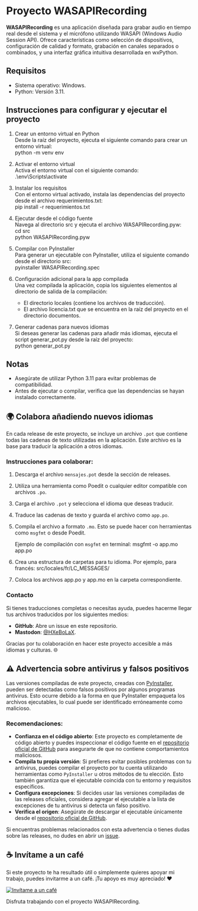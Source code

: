 # Proyecto WASAPIRecording

**WASAPIRecording** es una aplicación diseñada para grabar audio en tiempo real desde el sistema y el micrófono utilizando WASAPI (Windows Audio Session API). Ofrece características como selección de dispositivos, configuración de calidad y formato, grabación en canales separados o combinados, y una interfaz gráfica intuitiva desarrollada en wxPython.

## Requisitos
- Sistema operativo: Windows.
- Python: Versión 3.11.

## Instrucciones para configurar y ejecutar el proyecto

1. Crear un entorno virtual en Python  
   Desde la raíz del proyecto, ejecuta el siguiente comando para crear un entorno virtual:  
   python -m venv env

2. Activar el entorno virtual  
   Activa el entorno virtual con el siguiente comando:  
   .\env\Scripts\activate

3. Instalar los requisitos  
   Con el entorno virtual activado, instala las dependencias del proyecto desde el archivo requerimientos.txt:  
   pip install -r requerimientos.txt

4. Ejecutar desde el código fuente  
   Navega al directorio src y ejecuta el archivo WASAPIRecording.pyw:  
   cd src  
   python WASAPIRecording.pyw

5. Compilar con PyInstaller  
   Para generar un ejecutable con PyInstaller, utiliza el siguiente comando desde el directorio src:  
   pyinstaller WASAPIRecording.spec

6. Configuración adicional para la app compilada  
   Una vez compilada la aplicación, copia los siguientes elementos al directorio de salida de la compilación:  
   - El directorio locales (contiene los archivos de traducción).  
   - El archivo licencia.txt que se encuentra en la raíz del proyecto en el directorio documentos.

7. Generar cadenas para nuevos idiomas  
   Si deseas generar las cadenas para añadir más idiomas, ejecuta el script generar_pot.py desde la raíz del proyecto:  
   python generar_pot.py

## Notas
- Asegúrate de utilizar Python 3.11 para evitar problemas de compatibilidad.
- Antes de ejecutar o compilar, verifica que las dependencias se hayan instalado correctamente.

## 🌍 Colabora añadiendo nuevos idiomas

En cada release de este proyecto, se incluye un archivo `.pot` que contiene todas las cadenas de texto utilizadas en la aplicación. Este archivo es la base para traducir la aplicación a otros idiomas.

### Instrucciones para colaborar:
1. Descarga el archivo `mensajes.pot` desde la sección de releases.
2. Utiliza una herramienta como Poedit o cualquier editor compatible con archivos `.po`.
3. Carga el archivo `.pot` y selecciona el idioma que deseas traducir.
4. Traduce las cadenas de texto y guarda el archivo como `app.po`.
5. Compila el archivo a formato `.mo`. Esto se puede hacer con herramientas como `msgfmt` o desde Poedit.

   Ejemplo de compilación con `msgfmt` en terminal:
   msgfmt -o app.mo app.po
6. Crea una estructura de carpetas para tu idioma. Por ejemplo, para francés:
src/locales/fr/LC_MESSAGES/
7. Coloca los archivos app.po y app.mo en la carpeta correspondiente.

### Contacto
Si tienes traducciones completas o necesitas ayuda, puedes hacerme llegar tus archivos traducidos por los siguientes medios:

- **GitHub**: Abre un issue en este repositorio.
- **Mastodon**: [@HXeBoLaX](https://comunidad.nvda.es/@HXeBoLaX).

Gracias por tu colaboración en hacer este proyecto accesible a más idiomas y culturas. 🌐

## ⚠️ Advertencia sobre antivirus y falsos positivos

Las versiones compiladas de este proyecto, creadas con [PyInstaller](https://pyinstaller.org/), pueden ser detectadas como falsos positivos por algunos programas antivirus. Esto ocurre debido a la forma en que PyInstaller empaqueta los archivos ejecutables, lo cual puede ser identificado erróneamente como malicioso.

### Recomendaciones:
- **Confianza en el código abierto**: Este proyecto es completamente de código abierto y puedes inspeccionar el código fuente en el [repositorio oficial de GitHub](https://github.com/hxebolax/WASAPIRecording) para asegurarte de que no contiene comportamientos maliciosos.
- **Compila tu propia versión**: Si prefieres evitar posibles problemas con tu antivirus, puedes compilar el proyecto por tu cuenta utilizando herramientas como `PyInstaller` u otros métodos de tu elección. Esto también garantiza que el ejecutable coincida con tu entorno y requisitos específicos.
- **Configura excepciones**: Si decides usar las versiones compiladas de las releases oficiales, considera agregar el ejecutable a la lista de excepciones de tu antivirus si detecta un falso positivo.
- **Verifica el origen**: Asegúrate de descargar el ejecutable únicamente desde el [repositorio oficial de GitHub](https://github.com/hxebolax/WASAPIRecording/releases).

Si encuentras problemas relacionados con esta advertencia o tienes dudas sobre las releases, no dudes en abrir un [issue](https://github.com/hxebolax/WASAPIRecording/issues).

## ☕ Invítame a un café

Si este proyecto te ha resultado útil o simplemente quieres apoyar mi trabajo, puedes invitarme a un café. ¡Tu apoyo es muy apreciado! ❤️

[![Invítame a un café](https://img.shields.io/badge/Invítame_a_un_café-PayPal-blue?logo=paypal)](https://www.paypal.com/paypalme/hjbcdonaciones)

Disfruta trabajando con el proyecto WASAPIRecording.
